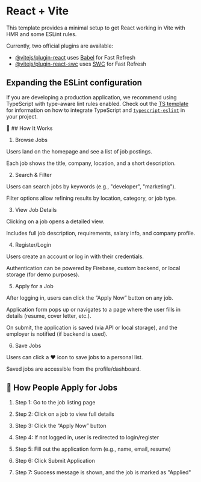 # React + Vite

This template provides a minimal setup to get React working in Vite with HMR and some ESLint rules.

Currently, two official plugins are available:

- [@vitejs/plugin-react](https://github.com/vitejs/vite-plugin-react/blob/main/packages/plugin-react) uses [Babel](https://babeljs.io/) for Fast Refresh
- [@vitejs/plugin-react-swc](https://github.com/vitejs/vite-plugin-react/blob/main/packages/plugin-react-swc) uses [SWC](https://swc.rs/) for Fast Refresh

## Expanding the ESLint configuration

If you are developing a production application, we recommend using TypeScript with type-aware lint rules enabled. Check out the [TS template](https://github.com/vitejs/vite/tree/main/packages/create-vite/template-react-ts) for information on how to integrate TypeScript and [`typescript-eslint`](https://typescript-eslint.io) in your project.

🧠 ## How It Works

1. Browse Jobs

Users land on the homepage and see a list of job postings.

Each job shows the title, company, location, and a short description.



2. Search & Filter

Users can search jobs by keywords (e.g., "developer", "marketing").

Filter options allow refining results by location, category, or job type.



3. View Job Details

Clicking on a job opens a detailed view.

Includes full job description, requirements, salary info, and company profile.



4. Register/Login

Users create an account or log in with their credentials.

Authentication can be powered by Firebase, custom backend, or local storage (for demo purposes).



5. Apply for a Job

After logging in, users can click the “Apply Now” button on any job.

Application form pops up or navigates to a page where the user fills in details (resume, cover letter, etc.).

On submit, the application is saved (via API or local storage), and the employer is notified (if backend is used).



6. Save Jobs

Users can click a ❤️ icon to save jobs to a personal list.

Saved jobs are accessible from the profile/dashboard.





## 📝 How People Apply for Jobs

1. Step 1: Go to the job listing page


2. Step 2: Click on a job to view full details


3. Step 3: Click the “Apply Now” button


4. Step 4: If not logged in, user is redirected to login/register


5. Step 5: Fill out the application form (e.g., name, email, resume)


6. Step 6: Click Submit Application


7. Step 7: Success message is shown, and the job is marked as "Applied"


